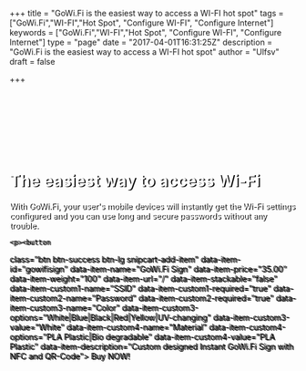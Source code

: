 +++
title = "GoWi.Fi is the easiest way to access a WI-FI hot spot"
tags = ["GoWi.Fi","WI-FI","Hot Spot", "Configure WI-FI", "Configure Internet"]
keywords = ["GoWi.Fi","WI-FI","Hot Spot", "Configure WI-FI", "Configure Internet"]
type = "page"
date = "2017-04-01T16:31:25Z"
description = "GoWi.Fi is the easiest way to access a WI-FI hot spot"
author = "Ulfsv"
draft = false

+++
<div class="jumbotron-fluid" style="background-image: url('https://res.cloudinary.com/dtnahfj7l/v1493071296/ek9sz8rzpa3wobbbpx4n') ;-webkit-background-size:cover;-moz-background-size:cover;-o-background-size:cover;background-size:cover;height:100vh;z-index:20; rgba(76, 175, 80, 0.3); overflow: hidden;background-position:0% 0% !important;">

<div class="container" style="padding-top: 100px;">
    <div class="container" style="max-width: 600px;  float: left; text-shadow: 2px 1px #000;">
        <h1><span style="color:#fff">The easiest way to access Wi-Fi</span></h1>
    <p class="lead" style="color:#fff">
      With GoWi.Fi, your user's mobile devices will instantly get the Wi-Fi settings configured and you can use long and secure passwords without any trouble.</p>

    <p><button
class="btn btn-success btn-lg snipcart-add-item"
    data-item-id="gowifisign"
    data-item-name="GoWi.Fi Sign"
    data-item-price="35.00"
    data-item-weight="100"
    data-item-url="/"
    data-item-stackable="false"
data-item-custom1-name="SSID"
    data-item-custom1-required="true"
data-item-custom2-name="Password"
    data-item-custom2-required="true"
data-item-custom3-name="Color"
data-item-custom3-options="White|Blue|Black|Red|Yellow|UV-changing"
    data-item-custom3-value="White"
data-item-custom4-name="Material"
data-item-custom4-options="PLA Plastic|Bio degradable"
    data-item-custom4-value="PLA Plastic"
    data-item-description="Custom designed Instant GoWi.Fi Sign with NFC and QR-Code">
        Buy NOW!
</button>
    </p>
      </div>
    </div>
</div>
<div class="container">
<div class="row">
<div class="col-sm-12">
<header class="container hat">
<h1>
</h1>
</header>
<h1 id="gowi-fi">GoWi.Fi</h1>
<h3 id="gowi-fi-is-the-easiest-way-to-instantly-get-wi-fi-settings-configured-in-your-user-s-mobile-devices">GoWI.FI is the easiest way to instantly get WI-FI settings configured in your user’s mobile devices.</h3>
<p>The user doesn’t have to enter any SSID and password which gives the following advantages:</p>
<ul>
<li><p>Your staff don’t have to hand out passwords to visitors which saves time,</p></li>
<li><p>Users can’t enter the wrong password</p></li>
<li><p>You can use very long passwords which are safer</p></li>
<li><p>You don’t have to use WPS which shouldn’t be used anyway,</p></li>
<li><p>The board can be designed as you want</p></li>
</ul>
<h2 id="specification">Specification</h2>
<ul>
<li>Board size 25 x 25 x 10 cm</li>
<li>Color: white, blue, black, red, yellow, UV-changing (from white to red)</li>
<li>Material: PLA plastic, bio degradeble.</li>
<li>NFC chip: compatible with most devices.</li>
<li>QR Code for non-compatible devices such as iPhone.</li>
</ul>
</div>
</div>
</div>
